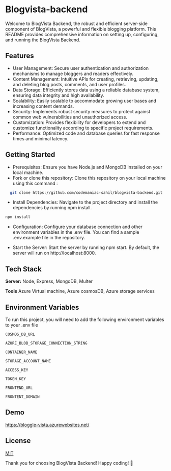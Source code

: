 
# Blogvista-backend
Welcome to BlogVista Backend, the robust and efficient server-side component of BlogVista, a powerful and flexible blogging platform. This README provides comprehensive information on setting up, configuring, and running the BlogVista Backend.





## Features

- User Management: Secure user authentication and authorization mechanisms to manage bloggers and readers effectively.
- Content Management: Intuitive APIs for creating, retrieving, updating, and deleting blog posts, comments, and user profiles.
- Data Storage: Efficiently stores data using a reliable database system, ensuring data integrity and high availability.
- Scalability: Easily scalable to accommodate growing user bases and increasing content demands.
- Security: Implements robust security measures to protect against common web vulnerabilities and unauthorized access.
- Customization: Provides flexibility for developers to extend and customize functionality according to specific project requirements.
- Performance: Optimized code and database queries for fast response times and minimal latency.


## Getting Started

- Prerequisites: Ensure you have Node.js and MongoDB installed on your local machine.
- Fork or clone this repository: Clone this repository on your local machine using this command :

```bash
  git clone https://github.com/codemaniac-sahil/blogvista-backend.git

```
- Install Dependencies: Navigate to the project directory and install the dependencies by running npm install.
```bash
npm install
```

- Configuration: Configure your database connection and other environment variables in the .env file. You can find a sample .env.example file in the repository.

- Start the Server: Start the server by running npm start. By default, the server will run on http://localhost:8000.

## Tech Stack

**Server:** Node, Express, MongoDB, Multer

**Tools**  Azure Virtual machine, Azure cosmosDB, Azure storage services


## Environment Variables

To run this project, you will need to add the following environment variables to your .env file


`COSMOS_DB_URL`

`AZURE_BLOB_STORAGE_CONNECTION_STRING`

`CONTAINER_NAME`

`STORAGE_ACCOUNT_NAME`

`ACCESS_KEY`

`TOKEN_KEY`

`FRONTEND_URL`

`FRONTENT_DOMAIN`




## Demo

https://bloggle-vista.azurewebsites.net/


## License

[MIT](https://choosealicense.com/licenses/mit/)


Thank you for choosing BlogVista Backend! Happy coding! 🚀




